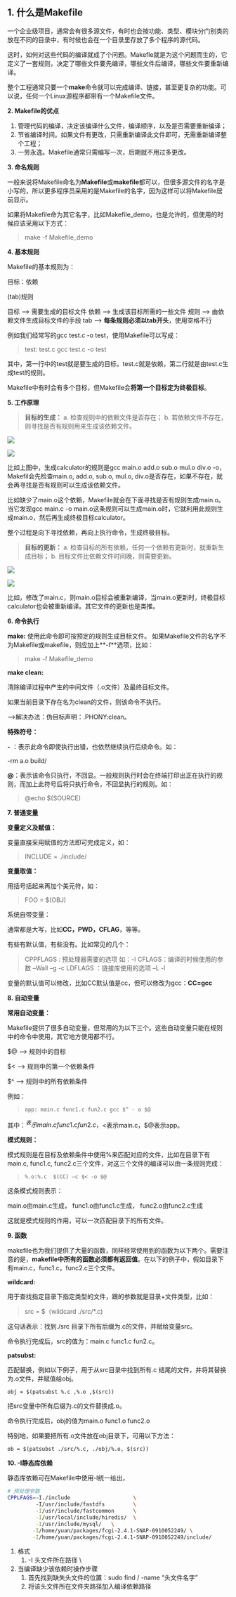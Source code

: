 ## **1\. 什么是Makefile**

一个企业级项目，通常会有很多源文件，有时也会按功能、类型、模块分门别类的放在不同的目录中，有时候也会在一个目录里存放了多个程序的源代码。

这时，如何对这些代码的编译就成了个问题。Makefle就是为这个问题而生的，它定义了一套规则，决定了哪些文件要先编译，哪些文件后编译，哪些文件要重新编译。

整个工程通常只要一个**make**命令就可以完成编译、链接，甚至更复杂的功能。可以说，任何一个Linux源程序都带有一个Makefile文件。

**2\. Makefile的优点**

1. 管理代码的编译，决定该编译什么文件，编译顺序，以及是否需要重新编译；
2. 节省编译时间。如果文件有更改，只需重新编译此文件即可，无需重新编译整个工程；
3. 一劳永逸。Makefile通常只需编写一次，后期就不用过多更改。

**3\. 命名规则**

一般来说将Makefile命名为**Makefile**或**makefile**都可以，但很多源文件的名字是小写的，所以更多程序员采用的是Makefile的名字，因为这样可以将Makefile居前显示。

如果将Makefile命为其它名字，比如Makefile\_demo，也是允许的，但使用的时候应该采用以下方式：

> make -f Makefile\_demo

**4\. 基本规则**

Makefile的基本规则为：

目标：依赖

(tab)规则

目标 --> 需要生成的目标文件 依赖 --> 生成该目标所需的一些文件 规则 --> 由依赖文件生成目标文件的手段 tab --> **每条规则必须以tab开头**，使用空格不行

例如我们经常写的gcc test.c -o test，使用Makefile可以写成：

> test: test.c  gcc test.c -o test

其中，第一行中的test就是要生成的目标，test.c就是依赖，第二行就是由test.c生成test的规则。

Makefile中有时会有多个目标，但Makefile会**将第一个目标定为终极目标**。

**5\. 工作原理**

> **目标的生成：** a. 检查规则中的依赖文件是否存在； b. 若依赖文件不存在，则寻找是否有规则用来生成该依赖文件。

![](res/makefile.assets/v2-c818aa04205e2b120a0adadc20d513b6_b.jpg)

![](res/makefile.assets/v2-c818aa04205e2b120a0adadc20d513b6_720w.webp)

比如上图中，生成calculator的规则是gcc main.o add.o sub.o mul.o div.o -o，Makefil会先检查main.o, add.o, sub.o, mul.o, div.o是否存在，如果不存在，就会再寻找是否有规则可以生成该依赖文件。

比如缺少了main.o这个依赖，Makefile就会在下面寻找是否有规则生成main.o。当它发现gcc main.c -o main.o这条规则可以生成main.o时，它就利用此规则生成main.o，然后再生成终极目标calculator。

整个过程是向下寻找依赖，再向上执行命令，生成终极目标。

> **目标的更新：** a. 检查目标的所有依赖，任何一个依赖有更新时，就重新生成目标； b. 目标文件比依赖文件时间晚，则需要更新。

![](res/makefile.assets/v2-898e9b8060577381c03abb43dacb1898_b.jpg)

![](res/makefile.assets/v2-898e9b8060577381c03abb43dacb1898_720w.webp)

  

比如，修改了main.c，则main.o目标会被重新编译，当main.o更新时，终极目标calculator也会被重新编译。其它文件的更新也是类推。

**6\. 命令执行**

**make:** 使用此命令即可按预定的规则生成目标文件。 如果Makefile文件的名字不为Makefile或makefile，则应加上**\-f**选项，比如：

> make -f Makefile\_demo

**make clean:**

清除编译过程中产生的中间文件（.o文件）及最终目标文件。

如果当前目录下存在名为clean的文件，则该命令不执行。

\-->解决办法：伪目标声明：.PHONY:clean。

**特殊符号：**

**\-** ：表示此命令即使执行出错，也依然继续执行后续命令。如：

\-rm a.o build/

**@**：表示该命令只执行，不回显。一般规则执行时会在终端打印出正在执行的规则，而加上此符号后将只执行命令，不回显执行的规则。如：

> @echo $(SOURCE)

**7\. 普通变量**

**变量定义及赋值：**

变量直接采用赋值的方法即可完成定义，如：

> INCLUDE = ./include/

**变量取值：**

用括号括起来再加个美元符，如：

> FOO = $(OBJ)

系统自带变量：

通常都是大写，比如**CC，PWD，CFLAG**，等等。

有些有默认值，有些没有。比如常见的几个：

> CPPFLAGS : 预处理器需要的选项 如：-I CFLAGS：编译的时候使用的参数 –Wall –g -c LDFLAGS ：链接库使用的选项 –L -l

变量的默认值可以修改，比如CC默认值是cc，但可以修改为gcc：**CC=gcc**

**8\. 自动变量**

**常用自动变量：**

Makefile提供了很多自动变量，但常用的为以下三个。这些自动变量只能在规则中的命令中使用，其它地方使用都不行。

$@ --> 规则中的目标

$< --> 规则中的第一个依赖条件

$^ --> 规则中的所有依赖条件

例如：

> ```
> app: main.c func1.c fun2.c gcc $^ - o $@
> ```
>
> 

其中：$^表示main.c func1.c fun2.c，$<表示main.c，$@表示app。

**模式规则：**

模式规则是在目标及依赖条件中使用%来匹配对应的文件，比如在目录下有main.c, func1.c, func2.c三个文件，对这三个文件的编译可以由一条规则完成：

> ```
> %.o:%.c  $(CC) –c $< -o $@
> ```
>
> 

这条模式规则表示：

main.o由main.c生成，  func1.o由func1.c生成，  func2.o由func2.c生成

这就是模式规则的作用，可以一次匹配目录下的所有文件。

**9\. 函数**

makefile也为我们提供了大量的函数，同样经常使用到的函数为以下两个。需要注意的是，**makefile中所有的函数必须都有返回值**。在以下的例子中，假如目录下有main.c，func1.c，func2.c三个文件。

**wildcard:**

用于查找指定目录下指定类型的文件，跟的参数就是目录+文件类型，比如：

> src = $（wildcard ./src/\*.c)

这句话表示：找到./src 目录下所有后缀为.c的文件，并赋给变量src。

命令执行完成后，src的值为：main.c func1.c fun2.c。

**patsubst:**

匹配替换，例如以下例子，用于从src目录中找到所有.c 结尾的文件，并将其替换为.o文件，并赋值给obj。

```text
obj = $(patsubst %.c ,%.o ,$(src))
```

把src变量中所有后缀为.c的文件替换成.o。

命令执行完成后，obj的值为main.o func1.o func2.o

特别地，如果要把所有.o文件放在obj目录下，可用以下方法：

```text
ob = $(patsubst ./src/%.c, ./obj/%.o, $(src))
```

**10\. -I静态库依赖**

静态库依赖可在Makefile中使用-I统一给出，

```bash
# 预处理参数
CPPLFAGS=-I./include					\
		 -I/usr/include/fastdfs			\
		 -I/usr/include/fastcommon		\
		 -I/usr/local/include/hiredis/  \
		 -I/usr/include/mysql/   \
		-I/home/yuan/packages/fcgi-2.4.1-SNAP-0910052249/ \
		-I/home/yuan/packages/fcgi-2.4.1-SNAP-0910052249/include/

```

1. 格式
    1. -I 头文件所在路径 \ 
2. 当编译缺少该依赖时操作步骤
    1. 首先找到缺失头文件的位置：sudo find / -name “头文件名字”
    2. 将该头文件所在文件夹路径加入编译依赖路径
